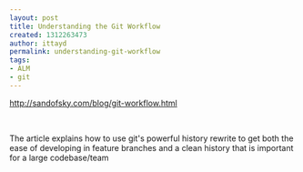 ```yaml
---
layout: post
title: Understanding the Git Workflow
created: 1312263473
author: ittayd
permalink: understanding-git-workflow
tags:
- ALM
- git
---
```

<p><a href="http://sandofsky.com/blog/git-workflow.html">http://sandofsky.com/blog/git-workflow.html</a></p>
<p>&nbsp;</p>
<p>The article explains how to use git's powerful history rewrite to get both the ease of developing in feature branches and a clean history that is important for a large codebase/team</p>
